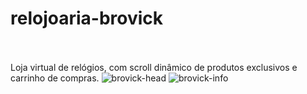 # relojoaria-brovick
<a src='https://brovick.netlify.app' ></a> <br> </br>
Loja virtual de relógios, com scroll dinâmico de produtos exclusivos e carrinho de compras. 
![brovick-head](https://user-images.githubusercontent.com/63760133/169312346-63dab699-fb18-4857-b792-761b60ec2c11.png)
![brovick-info](https://user-images.githubusercontent.com/63760133/169312350-50f0636c-feaf-4861-b6b3-06b5f2e53560.png)
